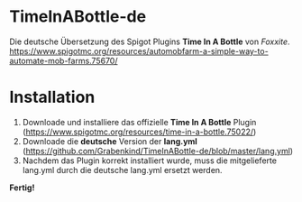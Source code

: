 # TimeInABottle-de
Die deutsche Übersetzung des Spigot Plugins **Time In A Bottle** von *Foxxite*.  
https://www.spigotmc.org/resources/automobfarm-a-simple-way-to-automate-mob-farms.75670/

# Installation
1. Downloade und installiere das offizielle **Time In A Bottle** Plugin (https://www.spigotmc.org/resources/time-in-a-bottle.75022/)  
2. Downloade die **deutsche** Version der **lang.yml** (https://github.com/Grabenkind/TimeInABottle-de/blob/master/lang.yml)  
3. Nachdem das Plugin korrekt installiert wurde, muss die mitgelieferte lang.yml durch die deutsche lang.yml ersetzt werden.  
  
**Fertig!**

